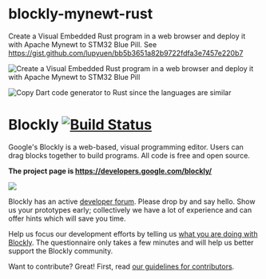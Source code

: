 # blockly-mynewt-rust

Create a Visual Embedded Rust program in a web browser and deploy it with Apache Mynewt to STM32 Blue Pill. See https://gist.github.com/lupyuen/bb5b3651a82b9722fdfa3e7457e220b7

![Create a Visual Embedded Rust program in a web browser and deploy it with Apache Mynewt to STM32 Blue Pill](https://github.com/lupyuen/blockly-mynewt-rust/raw/master/images/visual-rust.png "Create a Visual Embedded Rust program in a web browser and deploy it with Apache Mynewt to STM32 Blue Pill")

![Copy Dart code generator to Rust since the languages are similar](https://github.com/lupyuen/blockly-mynewt-rust/raw/master/images/dart-to-rust.png "Copy Dart code generator to Rust since the languages are similar")

# Blockly [![Build Status]( https://travis-ci.org/google/blockly.svg?branch=master)](https://travis-ci.org/google/blockly)


Google's Blockly is a web-based, visual programming editor.  Users can drag
blocks together to build programs.  All code is free and open source.

**The project page is https://developers.google.com/blockly/**

![](https://developers.google.com/blockly/images/sample.png)

Blockly has an active [developer forum](https://groups.google.com/forum/#!forum/blockly). Please drop by and say hello. Show us your prototypes early; collectively we have a lot of experience and can offer hints which will save you time.

Help us focus our development efforts by telling us [what you are doing with
Blockly](https://developers.google.com/blockly/registration). The questionnaire only takes
a few minutes and will help us better support the Blockly community.

Want to contribute? Great! First, read [our guidelines for contributors](https://developers.google.com/blockly/guides/modify/contributing).
